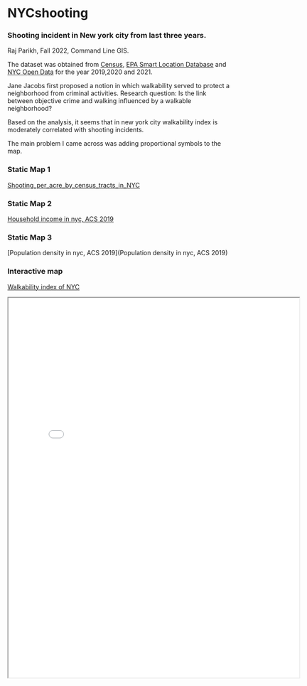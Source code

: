 # NYCshooting
### Shooting incident in New york city from last three years.
Raj Parikh, Fall 2022, Command Line GIS.

The dataset was obtained from [Census](https://www.census.gov/), [EPA Smart Location Database](https://www.epa.gov/smartgrowth/smart-location-mapping) and [NYC Open Data](https://opendata.cityofnewyork.us/)  for the year 2019,2020 and 2021. 

Jane Jacobs first proposed a notion in which walkability served to protect a neighborhood from criminal activities. 
Research question: Is the link between objective crime and walking influenced by a walkable neighborhood?

Based on the analysis, it seems that in new york city walkability index is moderately correlated with shooting incidents.

The main problem I came across was adding proportional symbols to the map.

### Static Map 1
[Shooting_per_acre_by_census_tracts_in_NYC](Shooting_per_acre_by_census_tracts_in_NYC)

### Static Map 2
[Household income in nyc, ACS 2019](https://github.com/raajparikh24/NYCshooting/blob/77dbbec5af80422390c94778ae3095b699c6b096/Household%20income%20in%20nyc,%20ACS%202019.png)

### Static Map 3
[Population density in nyc, ACS 2019](Population density in nyc, ACS 2019)

### Interactive map

[Walkability index of NYC](shooting.html)
<iframe src="shooting.html" height="855" width="130%"></iframe>


